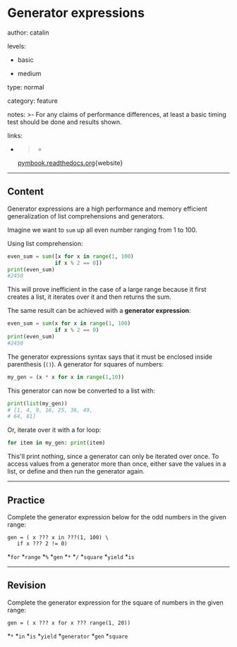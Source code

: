 # Generator expressions
author: catalin

levels:

  - basic

  - medium

type: normal

category: feature

notes: >-
  For any claims of performance differences, at least a basic timing test should
  be done and results shown.

links:

  - >-
    [pymbook.readthedocs.org](http://pymbook.readthedocs.org/en/latest/igd.html#generator-expressions){website}

---
## Content

Generator expressions are a high performance and memory efficient generalization of list comprehensions and generators.

Imagine we want to `sum` up all even number ranging from 1 to 100.

Using list comprehension:
```python
even_sum = sum([x for x in range(1, 100)
               if x % 2 == 0])
print(even_sum)
#2450
```
This will prove inefficient in the case of a large range because it first creates a list, it iterates over it and then returns the sum.

The same result can be achieved with a **generator expression**:
```python
even_sum = sum(x for x in range(1, 100)
               if x % 2 == 0)
print(even_sum)
#2450
```

The generator expressions syntax says that it must be enclosed inside parenthesis (`()`).
A generator for squares of numbers:
```python
my_gen = (x * x for x in range(1,10))
```
This generator can now  be converted to a list with:
```python
print(list(my_gen))
# [1, 4, 9, 16, 25, 36, 49, 
# 64, 81]
```
Or, iterate over it with a for loop:
```python
for item in my_gen: print(item)
```
This'll print nothing, since a generator can only be iterated over once. To access values from a generator more than once, either save the values in a list, or define and then run the generator again.

---
## Practice

Complete the generator expression below for the odd numbers in the given range:
```
gen = ( x ??? x in ???(1, 100) \
   if x ??? 2 != 0)
```

*`for` 
*`range` 
*`%` 
*`gen` 
*`*` 
*`/` 
*`square` 
*`yield` 
*`is`

---
## Revision

Complete the generator expression for the square of numbers in the given range:
```
gen = ( x ??? x for x ??? range(1, 20))
```

*`*` 
*`in` 
*`is` 
*`yield` 
*`generator` 
*`gen` 
*`square`